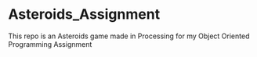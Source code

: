 # Asteroids_Assignment
This repo is an Asteroids game made in Processing for my Object Oriented Programming Assignment
